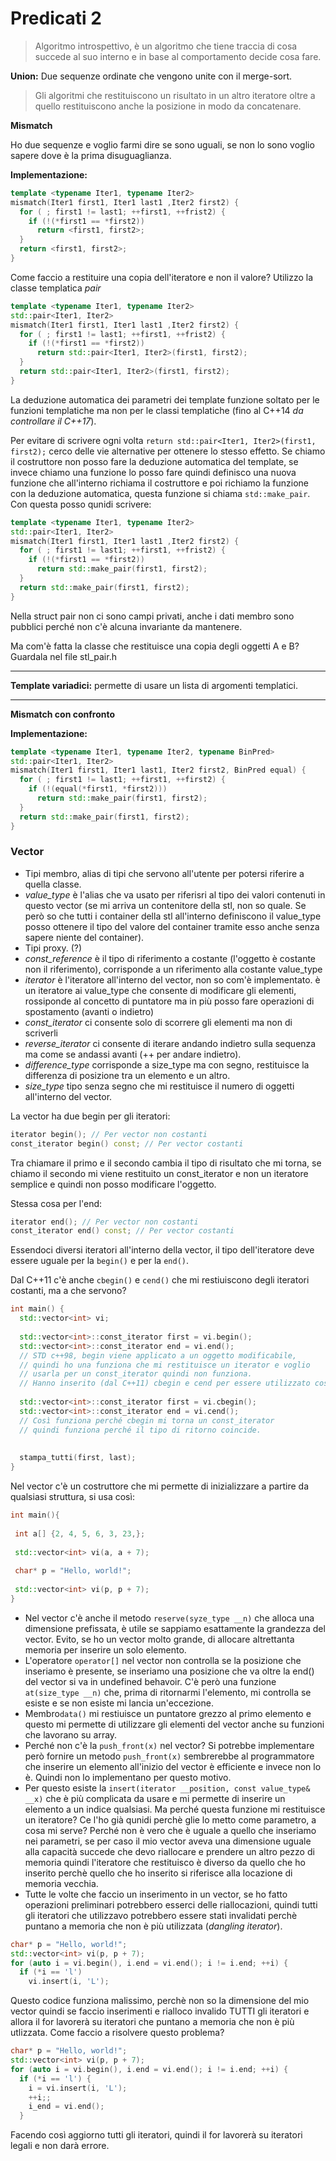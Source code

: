 # Predicati 2

>Algoritmo introspettivo, è un algoritmo che tiene traccia di cosa succede al suo interno e in base al comportamento decide cosa fare.

**Union:** Due sequenze ordinate che vengono unite con il merge-sort.

>Gli algoritmi che restituiscono un risultato in un altro iteratore oltre a quello restituiscono anche la posizione in modo da concatenare.

**Mismatch**

Ho due sequenze e voglio farmi dire se sono uguali, se non lo sono voglio sapere dove è la prima disuguaglianza.

**Implementazione:**

``` C++
template <typename Iter1, typename Iter2>
mismatch(Iter1 first1, Iter1 last1 ,Iter2 first2) {
  for ( ; first1 != last1; ++first1, ++frist2) {
    if (!(*first1 == *first2))
	  return <first1, first2>;
  }
  return <first1, first2>;
}
```

Come faccio a restituire una copia dell'iteratore e non il valore? Utilizzo la classe templatica *pair*


``` C++
template <typename Iter1, typename Iter2>
std::pair<Iter1, Iter2>
mismatch(Iter1 first1, Iter1 last1 ,Iter2 first2) {
  for ( ; first1 != last1; ++first1, ++frist2) {
    if (!(*first1 == *first2))
	  return std::pair<Iter1, Iter2>(first1, first2);
  }
  return std::pair<Iter1, Iter2>(first1, first2);
}
```

La deduzione automatica dei parametri dei template funzione soltato per le funzioni templatiche ma non per le classi templatiche (fino al C++14 *da controllare il C++17*). 

Per evitare di scrivere ogni volta ``return std::pair<Iter1, Iter2>(first1, first2);`` cerco delle vie alternative per ottenere lo stesso effetto. Se chiamo il costruttore non posso fare la deduzione automatica del template, se invece chiamo una funzione lo posso fare quindi definisco una nuova funzione che all'interno richiama il costruttore e poi richiamo la funzione con la deduzione automatica, questa funzione si chiama ``std::make_pair``. Con questa posso qunidi scrivere:

``` C++
template <typename Iter1, typename Iter2>
std::pair<Iter1, Iter2>
mismatch(Iter1 first1, Iter1 last1 ,Iter2 first2) {
  for ( ; first1 != last1; ++first1, ++frist2) {
    if (!(*first1 == *first2))
	  return std::make_pair(first1, first2);
  }
  return std::make_pair(first1, first2);
}
```
Nella struct pair non ci sono campi privati, anche i dati membro sono pubblici perché non c'è alcuna invariante da mantenere.

Ma com'è fatta la classe che restituisce una copia degli oggetti A e B? Guardala nel file stl_pair.h

---

**Template variadici:** permette di usare un lista di argomenti templatici.

---

**Mismatch con confronto**

**Implementazione:**

``` C++
template <typename Iter1, typename Iter2, typename BinPred>
std::pair<Iter1, Iter2>
mismatch(Iter1 first1, Iter1 last1, Iter2 first2, BinPred equal) {
  for ( ; first1 != last1; ++first1, ++first2) {
    if (!(equal(*first1, *first2)))
	  return std::make_pair(first1, first2);
  }
  return std::make_pair(first1, first2);
}
```
### Vector

* Tipi membro, alias di tipi che servono all'utente per potersi riferire a quella classe. 
* *value_type* è l'alias che va usato per riferisri al tipo dei valori contenuti in questo vector (se mi arriva un contenitore della stl, non so quale. Se però so che tutti i container della stl all'interno definiscono il value_type posso ottenere il tipo del valore del container tramite esso anche senza sapere niente del container).
* Tipi proxy. (?)
* *const_reference* è il tipo di riferimento a costante (l'oggetto è costante non il riferimento), corrisponde a un riferimento alla costante value_type
* *iterator* è l'iteratore all'interno del vector, non so com'è implementato. è un iteratore ai value_type che consente di modificare gli elementi, rossiponde al concetto di puntatore ma in più posso fare operazioni di spostamento (avanti o indietro)
* *const_iterator* ci consente solo di scorrere gli elementi ma non di scriverli
* *reverse_iterator* ci consente di iterare andando indietro sulla sequenza ma come se andassi avanti (++ per andare indietro).
* *difference_type* corrisponde a size_type ma con segno, restituisce la differenza di posizione tra un elemento e un altro.
* *size_type* tipo senza segno che mi restituisce il numero di oggetti all'interno del vector.

La vector ha due begin per gli iteratori:

``` C++
iterator begin(); // Per vector non costanti
const_iterator begin() const; // Per vector costanti
```

Tra chiamare il primo e il secondo cambia il tipo di risultato che mi torna, se chiamo il secondo mi viene restituito un const_iterator e non un iteratore semplice e quindi non posso modificare l'oggetto.

Stessa cosa per l'end:

``` C++
iterator end(); // Per vector non costanti
const_iterator end() const; // Per vector costanti
```

Essendoci diversi iteratori all'interno della vector, il tipo dell'iteratore deve essere uguale per la ``begin()`` e per la ``end()``.

Dal C++11 c'è anche ``cbegin()`` e ``cend()`` che mi restiuiscono degli iteratori costanti, ma a che servono?

``` C++
int main() {
  std::vector<int> vi;
  
  std::vector<int>::const_iterator first = vi.begin();
  std::vector<int>::const_iterator end = vi.end();
  // STD c++98, begin viene applicato a un oggetto modificabile, 
  // quindi ho una funziona che mi restituisce un iterator e voglio 
  // usarla per un const_iterator quindi non funziona.
  // Hanno inserito (dal C++11) cbegin e cend per essere utilizzato così
  
  std::vector<int>::const_iterator first = vi.cbegin();
  std::vector<int>::const_iterator end = vi.cend();  
  // Così funziona perché cbegin mi torna un const_iterator
  // quindi funziona perché il tipo di ritorno coincide.
  
  
  stampa_tutti(first, last);
}
```

Nel vector c'è un costruttore che mi permette di inizializzare a partire da qualsiasi struttura, si usa così:

``` C++
int main(){
 
 int a[] {2, 4, 5, 6, 3, 23,};
 
 std::vector<int> vi(a, a + 7);
 
 char* p = "Hello, world!";
 
 std::vector<int> vi(p, p + 7);
}
```

* Nel vector c'è anche il metodo ``reserve(syze_type __n)`` che alloca una dimensione prefissata, è utile se sappiamo esattamente la grandezza del vector. Evito, se ho un vector molto grande, di allocare altrettanta memoria per inserire un solo elemento.
* L'operatore ``operator[]`` nel vector non controlla se la posizione che inseriamo è presente, se inseriamo una posizione che va oltre la end() del vector si va in undefined behavoir. C'è però una funzione ``at(size_type __n)`` che, prima di ritornarmi l'elemento, mi controlla se esiste e se non esiste mi lancia un'eccezione.
* Membro``data()`` mi restiuisce un puntatore grezzo al primo elemento e questo mi permette di utilizzare gli elementi del vector anche su funzioni che lavorano su array.
* Perché non c'è la ``push_front(x)`` nel vector? Si potrebbe implementare però fornire un metodo ``push_front(x)`` sembrerebbe al programmatore che inserire un elemento all'inizio del vector è efficiente e invece non lo è. Quindi non lo implementano per questo motivo. 
* Per questo esiste la ``insert(iterator __position, const value_type& __x)`` che è più complicata da usare e mi permette di inserire un elemento a un indice qualsiasi. Ma perché questa funzione mi restituisce un iteratore? Ce l'ho già qunidi perchè glie lo metto come parametro, a cosa mi serve? Perché non è vero che è uguale a quello che inseriamo nei parametri, se per caso il mio vector aveva una dimensione uguale alla capacità succede che devo riallocare e prendere un altro pezzo di memoria quindi l'iteratore che restituisco è diverso da quello che ho inserito perchè quello che ho inserito si riferisce alla locazione di memoria vecchia. 
* Tutte le volte che faccio un inserimento in un vector, se ho fatto operazioni preliminari potrebbero esserci delle riallocazioni, quindi tutti gli iteratori che utilizzavo potrebbero essere stati invalidati perchè puntano a memoria che non è più utilizzata (*dangling iterator*).

``` C++
char* p = "Hello, world!";
std::vector<int> vi(p, p + 7);
for (auto i = vi.begin(), i.end = vi.end(); i != i.end; ++i) {
  if (*i == 'l')
    vi.insert(i, 'L');
```

Questo codice funziona malissimo, perchè non so la dimensione del mio vector quindi se faccio inserimenti e rialloco invalido TUTTI gli iteratori e allora il for lavorerà su iteratori che puntano a memoria che non è più utlizzata. Come faccio a risolvere questo problema?

``` C++
char* p = "Hello, world!";
std::vector<int> vi(p, p + 7);
for (auto i = vi.begin(), i.end = vi.end(); i != i.end; ++i) {
  if (*i == 'l') {
    i = vi.insert(i, 'L');
	++i;;
	i_end = vi.end();
  }
```

Facendo così aggiorno tutti gli iteratori, quindi il for lavorerà su iteratori legali e non darà errore.
